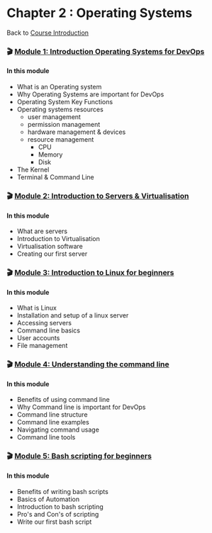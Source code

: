 # Chapter 2 : Operating Systems

Back to [Course Introduction](../../README.md#table-of-contents)

### 🎬 [Module 1: Introduction Operating Systems for DevOps](../../content/operating-systems/introduction/README.md)

#### In this module

* What is an Operating system
* Why Operating Systems are important for DevOps
* Operating System Key Functions 
* Operating systems resources 
  * user management 
  * permission management 
  * hardware management & devices
  * resource management
    * CPU
    * Memory
    * Disk
* The Kernel
* Terminal & Command Line

### 🎬 [Module 2: Introduction to Servers & Virtualisation](../../content/operating-systems/virtualization/README.md)

#### In this module

* What are servers
* Introduction to Virtualisation
* Virtualisation software
* Creating our first server

### 🎬 [Module 3: Introduction to Linux for beginners](../../content/operating-systems/linux/introduction/README.md)

#### In this module

* What is Linux
* Installation and setup of a linux server
* Accessing servers
* Command line basics
* User accounts 
* File management

### 🎬 [Module 4: Understanding the command line](../../content/operating-systems/commandline/introduction/README.md)

#### In this module

* Benefits of using command line
* Why Command line is important for DevOps
* Command line structure
* Command line examples
* Navigating command usage
* Command line tools

### 🎬 [Module 5: Bash scripting for beginners](../../content/operating-systems/scripting/bash/README.md)

#### In this module

* Benefits of writing bash scripts 
* Basics of Automation
* Introduction to bash scripting
* Pro's and Con's of scripting
* Write our first bash script
